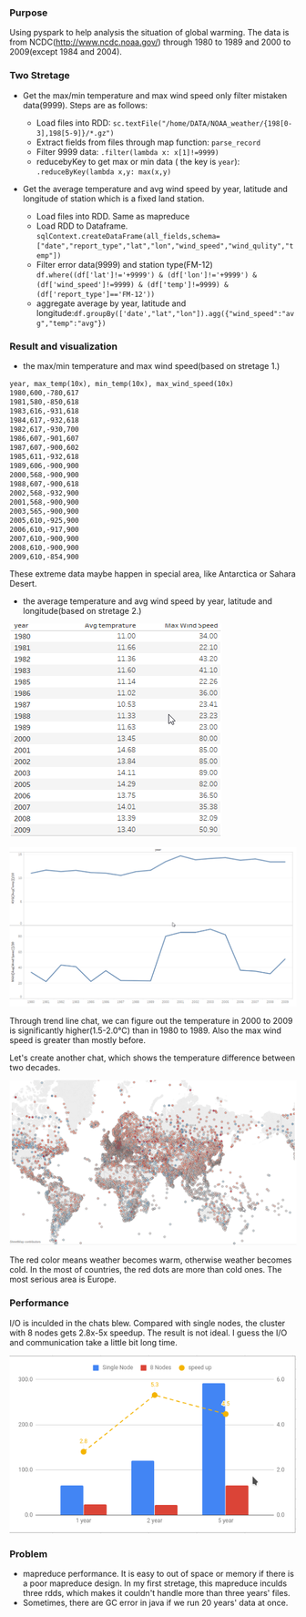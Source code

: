 ### Purpose
Using pyspark to help analysis the situation of global warming. The data is from NCDC(http://www.ncdc.noaa.gov/) through 1980 to 1989 and 2000 to 2009(except 1984 and 2004).

### Two Stretage
* Get the max/min temperature and max wind speed only filter mistaken data(9999). Steps are as follows:
  * Load files into RDD: `sc.textFile("/home/DATA/NOAA_weather/{198[0-3],198[5-9]}/*.gz")`
  * Extract fields from files through map function: `parse_record`
  * Filter 9999 data: `.filter(lambda x: x[1]!=9999)`
  * reducebyKey to get max or min data ( the key is `year`): `.reduceByKey(lambda x,y: max(x,y)`
  
* Get the average temperature and avg wind speed by year, latitude and longitude of station which is a fixed land station.
  * Load files into RDD. Same as mapreduce
  * Load RDD to Dataframe. `sqlContext.createDataFrame(all_fields,schema=["date","report_type","lat","lon","wind_speed","wind_qulity","temp"])`
  * Filter error data(9999) and station type(FM-12) `df.where((df['lat']!='+9999') & (df['lon']!='+9999') & (df['wind_speed']!=9999) & (df['temp']!=9999) & (df['report_type']=='FM-12'))`
  * aggregate average by year, latitude and longitude:`df.groupBy(['date',"lat","lon"]).agg({"wind_speed":"avg","temp":"avg"})`


### Result and visualization
* the max/min temperature and max wind speed(based on stretage 1.)
```
year, max_temp(10x), min_temp(10x), max_wind_speed(10x)
1980,600,-780,617
1981,580,-850,618
1983,616,-931,618
1984,617,-932,618
1982,617,-930,700
1986,607,-901,607
1987,607,-900,602
1985,611,-932,618
1989,606,-900,900
2000,568,-900,900
1988,607,-900,618
2002,568,-932,900
2001,568,-900,900
2003,565,-900,900
2005,610,-925,900
2006,610,-917,900
2007,610,-900,900
2008,610,-900,900
2009,610,-854,900
```
These extreme data maybe happen in special area, like Antarctica or Sahara Desert.

* the average temperature and avg wind speed by year, latitude and longitude(based on stretage 2.)

![img](img/Screenshot_20181209_015445.png)

![img](img/Screenshot_20181209_015759.png)

Through trend line chat, we can figure out the temperature in 2000 to 2009 is significantly higher(1.5-2.0℃) than in 1980 to 1989. Also the max wind speed is greater than mostly before.

Let's create another chat, which shows the temperature difference between two decades.

![img](img/Screenshot_20181209_020241.png)

The red color means weather becomes warm, otherwise weather becomes cold. In the most of countries, the red dots are more than cold ones. The most serious area is Europe.

### Performance 
I/O is inculded in the chats blew. Compared with single nodes, the cluster with 8 nodes gets 2.8x-5x speedup. The result is not ideal. I guess the I/O and communication take a little bit long time.

![img](img/Screenshot_20181209_023921.png)

### Problem
* mapreduce performance. It is easy to out of space or memory if there is a poor mapreduce design. In my first stretage, this mapreduce inculds three rdds, which makes it couldn't handle more than three years' files.
* Sometimes, there are GC error in java if we run 20 years' data at once.
